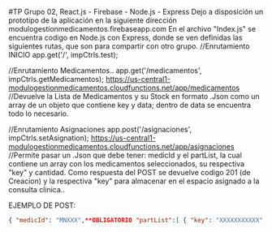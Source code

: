#TP Grupo 02, React.js - Firebase - Node.js - Express
Dejo a disposición un prototipo de la aplicación en la siguiente dirección modulogestionmedicamentos.firebaseapp.com En el archivo "Index.js" se encuentra codigo en Node.js con Express, donde se ven definidas las siguientes rutas, que son para compartir con otro grupo. //Enrutamiento INICIO app.get('/', impCtrls.test);

//Enrutamiento Medicamentos.. app.get('/medicamentos', impCtrls.getMedicamentos); https://us-central1-modulogestionmedicamentos.cloudfunctions.net/app/medicamentos //Devuelve la Lista de Medicamentos y su Stock en formato .Json como un array de un objeto que contiene key y data; dentro de data se encuentra todo lo necesario.

//Enrutamiento Asignaciones app.post('/asignaciones', impCtrls.setAsignation); https://us-central1-modulogestionmedicamentos.cloudfunctions.net/app/asignaciones //Permite pasar un .Json que debe tener: medicId y el partList, la cual contiene un array con los medicamentos seleccionados, su respectiva "key" y cantidad. Como respuesta del POST se devuelve codigo 201 (de Creacion) y la respectiva "key" para almacenar en el espacio asignado a la consulta clinica..

EJEMPLO DE POST: 
```json
{ "medicId": "MNXXX",**OBLIGATORIO "partList":[ { "key": "XXXXXXXXXXX",**OBLIGATORIO "cantidad": "XX",**OBLIGATORIO "codigo": "XXXXXX" }, { "key": "XXXXXXXXXXX",**OBLIGATORIO "cantidad": "XX",**OBLIGATORIO "codigo": "XXXXXX" }, { "key": "XXXXXXXXXXX",**OBLIGATORIO "cantidad": "XX",**OBLIGATORIO "codigo": "XXXXXX" } ] }
```
